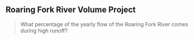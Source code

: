 ## Roaring Fork River Volume Project

> What percentage of the yearly flow of the Roaring Fork River comes during high runoff?